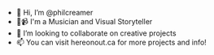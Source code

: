 - 👋 Hi, I’m @philcreamer
- 🎼📹 I'm a Musician and Visual Storyteller
- 💞️ I’m looking to collaborate on creative projects
- 📫 You can visit hereonout.ca for more projects and info!

<!---
philcreamer/philcreamer is a ✨ special ✨ repository because its `README.md` (this file) appears on your GitHub profile.
You can click the Preview link to take a look at your changes.
--->
